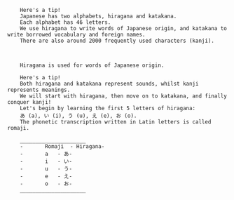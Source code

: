         Here's a tip!
        Japanese has two alphabets, hiragana and katakana. 
        Each alphabet has 46 letters. 
        We use hiragana to write words of Japanese origin, and katakana to write borrowed vocabulary and foreign names. 
        There are also around 2000 frequently used characters (kanji). 



        Hiragana is used for words of Japanese origin. 
        
        Here's a tip!
        Both hiragana and katakana represent sounds, whilst kanji represents meanings. 
        We will start with hiragana, then move on to katakana, and finally conquer kanji! 
        Let's begin by learning the first 5 letters of hiragana: 
        あ (a), い (i), う (u), え (e), お (o). 
        The phonetic transcription written in Latin letters is called romaji.
        
        _____________________
        -       Romaji	- Hiragana-
        -       a	- あ-
        -       i	- い-
        -       u	- う-
        -       e	- え-
        -       o	- お-
        _____________________
        
        

